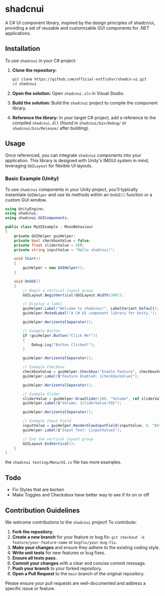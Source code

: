 # shadcnui

A C# UI component library, inspired by the design principles of shadcn/ui, providing a set of reusable and customizable GUI components for .NET applications.

## Installation

To use `shadcnui` in your C# project:

1.  **Clone the repository:**
    ```bash
    git clone https://github.com/official-notfishvr/shadcn-ui.git
    cd shadcnui
    ```

2.  **Open the solution:**
    Open `shadcnui.sln` in Visual Studio.

3.  **Build the solution:**
    Build the `shadcnui` project to compile the component library.

4.  **Reference the library:**
    In your target C# project, add a reference to the compiled `shadcnui.dll` (found in `shadcnui/bin/Debug/` or `shadcnui/bin/Release/` after building).

## Usage

Once referenced, you can integrate `shadcnui` components into your application. This library is designed with Unity's IMGUI system in mind, leveraging `GUILayout` for flexible UI layouts.

### Basic Example (Unity)

To use `shadcnui` components in your Unity project, you'll typically instantiate `GUIHelper` and use its methods within an `OnGUI()` function or a custom GUI window.

```csharp
using UnityEngine;
using shadcnui;
using shadcnui.GUIComponents;

public class MyUIExample : MonoBehaviour
{
    private GUIHelper guiHelper;
    private bool checkboxValue = false;
    private float sliderValue = 50f;
    private string inputValue = "Hello shadcnui!";

    void Start()
    {
        guiHelper = new GUIHelper();
    }

    void OnGUI()
    {
        // Begin a vertical layout group
        GUILayout.BeginVertical(GUILayout.Width(300));

        // Display a label
        guiHelper.Label("Welcome to shadcnui!", LabelVariant.Default);
        guiHelper.MutedLabel("A C# UI component library for Unity.");

        guiHelper.HorizontalSeparator();

        // Example Button
        if (guiHelper.Button("Click Me!"))
        {
            Debug.Log("Button Clicked!");
        }

        guiHelper.HorizontalSeparator();

        // Example Checkbox
        checkboxValue = guiHelper.Checkbox("Enable Feature", checkboxValue);
        guiHelper.Label($"Feature Enabled: {checkboxValue}");

        guiHelper.HorizontalSeparator();

        // Example Slider
        sliderValue = guiHelper.DrawSlider(280, "Volume", ref sliderValue, 0, 100);
        guiHelper.Label($"Volume: {sliderValue:F0}");

        guiHelper.HorizontalSeparator();

        // Example Input Field
        inputValue = guiHelper.RenderGlowInputField(inputValue, 0, "Enter text...", 280);
        guiHelper.Label($"Input Text: {inputValue}");

        // End the vertical layout group
        GUILayout.EndVertical();
    }
}
```

the `shadcnui testing/Menu/UI.cs` file has more examples.

## Todo

* Fix Styles that are borken
* Make Toggles and Checksbox have better way to see if its on or off

## Contribution Guidelines

We welcome contributions to the `shadcnui` project! To contribute:

1.  **Fork the repository.**
2.  **Create a new branch** for your feature or bug fix: `git checkout -b feature/your-feature-name` or `bugfix/your-bug-fix`.
3.  **Make your changes** and ensure they adhere to the existing coding style.
4.  **Write unit tests** for new features or bug fixes.
5.  **Ensure all tests pass.**
6.  **Commit your changes** with a clear and concise commit message.
7.  **Push your branch** to your forked repository.
8.  **Open a Pull Request** to the `main` branch of the original repository.

Please ensure your pull requests are well-documented and address a specific issue or feature.
